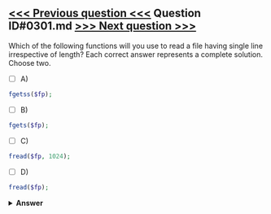 [<<< Previous question <<<](0300.md)   Question ID#0301.md   [>>> Next question >>>](0302.md)
---

Which of the following functions will you use to read a file having single line irrespective of length? Each correct answer represents a complete solution. Choose two.

- [ ] A)
```php
fgetss($fp);
```

- [ ] B)
```php
fgets($fp);
```

- [ ] C)
```php
fread($fp, 1024);
```

- [ ] D)
```php
fread($fp);
```


<details><summary><b>Answer</b></summary>
<p>
  Answer: <strong>A, B</strong>
</p>
</details>
